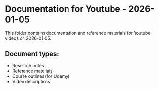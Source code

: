 # Documentation for Youtube - 2026-01-05

This folder contains documentation and reference materials for Youtube videos on 2026-01-05.

## Document types:
- Research notes
- Reference materials
- Course outlines (for Udemy)
- Video descriptions
